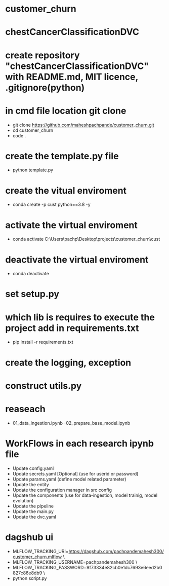 # customer_churn
# chestCancerClassificationDVC

# create repository "chestCancerClassificationDVC" with README.md, MIT licence, .gitignore(python)

# in cmd file location git clone
- git clone https://github.com/maheshpachpande/customer_churn.git
- cd customer_churn
- code . 

# create the template.py file
- python template.py

# create the vitual enviroment
- conda create -p cust python==3.8 -y

# activate the virtual enviroment
- conda activate C:\Users\pachp\Desktop\projects\customer_churn\cust

# deactivate the virtual enviroment
- conda deactivate

# set setup.py

# which lib is requires to execute the project add in requirements.txt
- pip install -r requirements.txt

# create the logging, exception

# construct utils.py

# reaseach
- 01_data_ingestion.ipynb
-02_prepare_base_model.ipynb

# WorkFlows in each research ipynb file
- Update config.yaml
- Update secrets.yaml [Optional] (use for userid or password)
- Update params.yaml  (define model related parameter)
- Update the entity    
- Update the configuration manager in src config
- Update the components (use for data-ingestion, model trainig, model evolution)
- Update the pipeline
- Update the main.py
- Update the dvc.yaml

# dagshub ui
- MLFLOW_TRACKING_URI=https://dagshub.com/pachpandemahesh300/customer_churn.mlflow \
- MLFLOW_TRACKING_USERNAME=pachpandemahesh300 \
- MLFLOW_TRACKING_PASSWORD=9f73334e82cb0e1dc7693e6eed2b0827c86e8db9 \
- python script.py